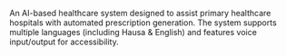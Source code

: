 An AI-based healthcare system designed to assist primary healthcare hospitals with automated prescription generation. The system supports multiple languages (including Hausa & English) and features voice input/output for accessibility.
